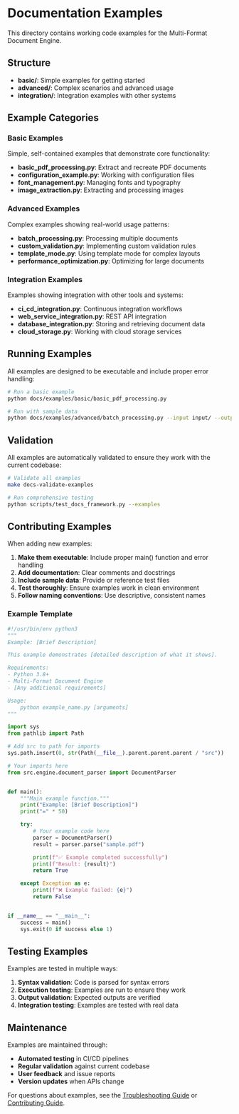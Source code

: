 # Documentation Examples

This directory contains working code examples for the Multi-Format Document Engine.

## Structure

- **basic/**: Simple examples for getting started
- **advanced/**: Complex scenarios and advanced usage
- **integration/**: Integration examples with other systems

## Example Categories

### Basic Examples

Simple, self-contained examples that demonstrate core functionality:

- **basic_pdf_processing.py**: Extract and recreate PDF documents
- **configuration_example.py**: Working with configuration files
- **font_management.py**: Managing fonts and typography
- **image_extraction.py**: Extracting and processing images

### Advanced Examples

Complex examples showing real-world usage patterns:

- **batch_processing.py**: Processing multiple documents
- **custom_validation.py**: Implementing custom validation rules
- **template_mode.py**: Using template mode for complex layouts
- **performance_optimization.py**: Optimizing for large documents

### Integration Examples

Examples showing integration with other tools and systems:

- **ci_cd_integration.py**: Continuous integration workflows
- **web_service_integration.py**: REST API integration
- **database_integration.py**: Storing and retrieving document data
- **cloud_storage.py**: Working with cloud storage services

## Running Examples

All examples are designed to be executable and include proper error handling:

```bash
# Run a basic example
python docs/examples/basic/basic_pdf_processing.py

# Run with sample data
python docs/examples/advanced/batch_processing.py --input input/ --output output/
```

## Validation

All examples are automatically validated to ensure they work with the current codebase:

```bash
# Validate all examples
make docs-validate-examples

# Run comprehensive testing
python scripts/test_docs_framework.py --examples
```

## Contributing Examples

When adding new examples:

1. **Make them executable**: Include proper main() function and error handling
2. **Add documentation**: Clear comments and docstrings
3. **Include sample data**: Provide or reference test files
4. **Test thoroughly**: Ensure examples work in clean environment
5. **Follow naming conventions**: Use descriptive, consistent names

### Example Template

```python
#!/usr/bin/env python3
"""
Example: [Brief Description]

This example demonstrates [detailed description of what it shows].

Requirements:
- Python 3.8+
- Multi-Format Document Engine
- [Any additional requirements]

Usage:
    python example_name.py [arguments]
"""

import sys
from pathlib import Path

# Add src to path for imports
sys.path.insert(0, str(Path(__file__).parent.parent.parent / "src"))

# Your imports here
from src.engine.document_parser import DocumentParser


def main():
    """Main example function."""
    print("Example: [Brief Description]")
    print("=" * 50)

    try:
        # Your example code here
        parser = DocumentParser()
        result = parser.parse("sample.pdf")

        print(f"✅ Example completed successfully")
        print(f"Result: {result}")
        return True

    except Exception as e:
        print(f"❌ Example failed: {e}")
        return False


if __name__ == "__main__":
    success = main()
    sys.exit(0 if success else 1)
```

## Testing Examples

Examples are tested in multiple ways:

1. **Syntax validation**: Code is parsed for syntax errors
2. **Execution testing**: Examples are run to ensure they work
3. **Output validation**: Expected outputs are verified
4. **Integration testing**: Examples are tested with real data

## Maintenance

Examples are maintained through:

- **Automated testing** in CI/CD pipelines
- **Regular validation** against current codebase
- **User feedback** and issue reports
- **Version updates** when APIs change

For questions about examples, see the [Troubleshooting Guide](../guides/troubleshooting.md) or [Contributing Guide](../CONTRIBUTING.md).
